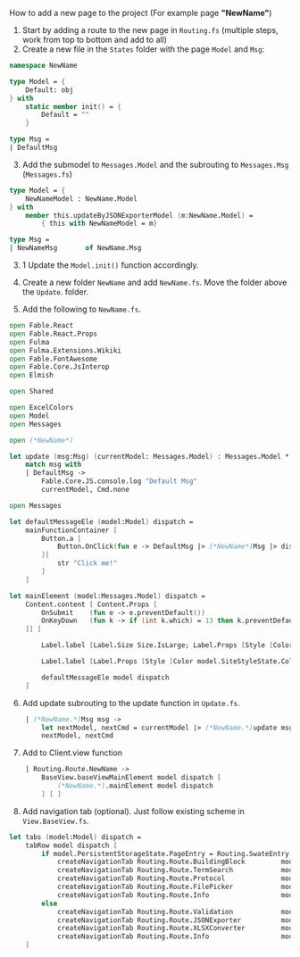 How to add a new page to the project (For example page **"NewName"**)

1. Start by adding a route to the new page in ``Routing.fs``
(multiple steps, work from top to bottom and add to all)
2. Create a new file in the `States` folder with the page `Model` and `Msg`:

```fsharp
namespace NewName

type Model = {
    Default: obj
} with
    static member init() = {
        Default = ""
    }

type Msg =
| DefaultMsg
```

3. Add the submodel to `Messages.Model` and the subrouting to `Messages.Msg` (`Messages.fs`)

```fsharp
type Model = {
    NewNameModel : NewName.Model
} with
    member this.updateByJSONExporterModel (m:NewName.Model) =
        { this with NewNameModel = m}

type Msg =
| NewNameMsg       of NewName.Msg

```

3. 1 Update the ``Model.init()`` function accordingly.

4. Create a new folder ``NewName`` and add ``NewName.fs``. Move the folder above the ``Update``. folder.
5. Add the following to ``NewName.fs``.

```fsharp
open Fable.React
open Fable.React.Props
open Fulma
open Fulma.Extensions.Wikiki
open Fable.FontAwesome
open Fable.Core.JsInterop
open Elmish

open Shared

open ExcelColors
open Model
open Messages

open (*NewName*) 

let update (msg:Msg) (currentModel: Messages.Model) : Messages.Model * Cmd<Messages.Msg> =
    match msg with
    | DefaultMsg ->
        Fable.Core.JS.console.log "Default Msg"
        currentModel, Cmd.none

open Messages

let defaultMessageEle (model:Model) dispatch =
    mainFunctionContainer [
        Button.a [
            Button.OnClick(fun e -> DefaultMsg |> (*NewName*)Msg |> dispatch)
        ][
            str "Click me!"
        ]
    ]

let mainElement (model:Messages.Model) dispatch =
    Content.content [ Content.Props [
        OnSubmit    (fun e -> e.preventDefault())
        OnKeyDown   (fun k -> if (int k.which) = 13 then k.preventDefault())
    ]] [

        Label.label [Label.Size Size.IsLarge; Label.Props [Style [Color model.SiteStyleState.ColorMode.Accent]]][ str "JSON Exporter"]

        Label.label [Label.Props [Style [Color model.SiteStyleState.ColorMode.Accent]]] [str "Function 1"]

        defaultMessageEle model dispatch
    ]
```

6. Add update subrouting to the update function in ``Update.fs``.

```fsharp
    | (*NewName.*)Msg msg ->
        let nextModel, nextCmd = currentModel |> (*NewName.*)update msg
        nextModel, nextCmd
```

7. Add to Client.view function

```fsharp
    | Routing.Route.NewName ->
        BaseView.baseViewMainElement model dispatch [
            (*NewName.*).mainElement model dispatch
        ] [ ]
```

8. Add navigation tab (optional). Just follow existing scheme in ``View.BaseView.fs``.

```fsharp
let tabs (model:Model) dispatch =
    tabRow model dispatch [
        if model.PersistentStorageState.PageEntry = Routing.SwateEntry.Core then
            createNavigationTab Routing.Route.BuildingBlock         model dispatch
            createNavigationTab Routing.Route.TermSearch            model dispatch
            createNavigationTab Routing.Route.Protocol              model dispatch
            createNavigationTab Routing.Route.FilePicker            model dispatch
            createNavigationTab Routing.Route.Info                  model dispatch
        else
            createNavigationTab Routing.Route.Validation            model dispatch
            createNavigationTab Routing.Route.JSONExporter          model dispatch
            createNavigationTab Routing.Route.XLSXConverter         model dispatch
            createNavigationTab Routing.Route.Info                  model dispatch
    ]
```